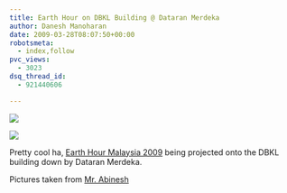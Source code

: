 ```yaml
---
title: Earth Hour on DBKL Building @ Dataran Merdeka
author: Danesh Manoharan
date: 2009-03-28T08:07:50+00:00
robotsmeta:
  - index,follow
pvc_views:
  - 3023
dsq_thread_id:
  - 921440606

---
```

![](/wp-content/uploads/2009/03/3391172886_63e3f565de.jpg)

![](/wp-content/uploads/2009/03/3390360929_4cf173e14e.jpg)

Pretty cool ha, [Earth Hour Malaysia 2009][1] being projected onto the DBKL building down by Dataran Merdeka.

Pictures taken from [Mr. Abinesh][2]

 [1]: /posts/earth-hour-malaysia-2009-turn-your-lights-off/
 [2]: http://www.abinesh.com/delirium/posts/giant-earth-hour-projection/